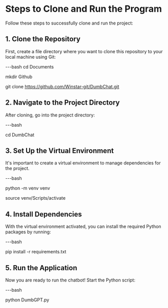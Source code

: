 # Steps to Clone and Run the Program

Follow these steps to successfully clone and run the project:

## 1. Clone the Repository

First, create a file directory where you want to clone this repository to your local machine using Git:

---bash
cd Documents

mkdir Github

git clone https://github.com/Winstar-git/DumbChat.git

## 2. Navigate to the Project Directory

After cloning, go into the project directory:

---bash

cd DumbChat

## 3. Set Up the Virtual Environment

It's important to create a virtual environment to manage dependencies for the project.

---bash

python -m venv venv

source venv/Scripts/activate

## 4. Install Dependencies
With the virtual environment activated, you can install the required Python packages by running:

---bash

pip install -r requirements.txt

## 5. Run the Application
Now you are ready to run the chatbot! Start the Python script:

---bash

python DumbGPT.py
